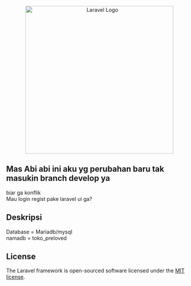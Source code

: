 <p align="center"><a href="https://laravel.com" target="_blank"><img src="https://raw.githubusercontent.com/laravel/art/master/logo-lockup/5%20SVG/2%20CMYK/1%20Full%20Color/laravel-logolockup-cmyk-red.svg" width="400" alt="Laravel Logo"></a></p>

## Mas Abi  abi ini aku yg perubahan baru tak masukin branch develop ya
biar ga konflik<br>
Mau login regist pake laravel ui ga?

## Deskripsi
Database = Mariadb/mysql
<br> namadb = toko_preloved

## License

The Laravel framework is open-sourced software licensed under the [MIT license](https://opensource.org/licenses/MIT).
